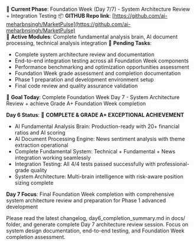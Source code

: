 🧠 **Current Phase**: Foundation Week (Day 7/7) - System Architecture Review + Integration Testing
📦 **GITHUB Repo link**: [https://github.com/ai-meharbnsingh/MarketPulse](https://github.com/ai-meharbnsingh/MarketPulse)  
🧹 **Active Modules**: Complete fundamental analysis brain, AI document processing, technical analysis integration
🚧 **Pending Tasks**:

*   Complete system architecture review and documentation
*   End-to-end integration testing across all Foundation Week components  
*   Performance benchmarking and optimization opportunities assessment
*   Foundation Week grade assessment and completion documentation
*   Phase 1 preparation and development environment setup
*   Final code review and quality assurance validation

🎯 **Goal Today**: Complete Foundation Week Day 7 - System Architecture Review + achieve Grade A+ Foundation Week completion

**Day 6 Status**: 🎉 **COMPLETE & GRADE A+ EXCEPTIONAL ACHIEVEMENT**

*   AI Fundamental Analysis Brain: Production-ready with 20+ financial ratios and AI scoring
*   AI Document Processing Engine: News sentiment analysis with theme extraction operational  
*   Complete Fundamental System: Technical + Fundamental + News integration working seamlessly
*   Integration Testing: All 4/4 tests passed successfully with professional-grade quality
*   System Architecture: Multi-brain intelligence with risk-aware position sizing complete

**Day 7 Focus**: Final Foundation Week completion with comprehensive system architecture review and preparation for Phase 1 advanced development

Please read the latest changelog, day6_completion_summary.md in docs/ folder, and generate complete Day 7 architecture review session. Focus on system design documentation, end-to-end testing, and Foundation Week completion assessment.